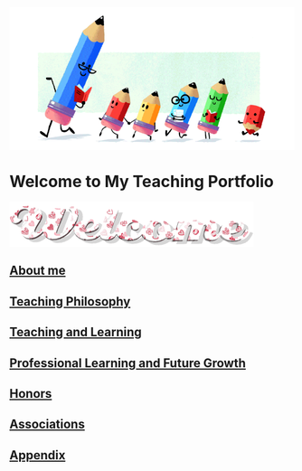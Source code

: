 <img src="teacher-gif.gif" align="center"/>

# Welcome to My Teaching Portfolio

<img src="welcome-19.gif" align="center"/>

## [About me](./About.md)

## [Teaching Philosophy](./philosophya.md)

## [Teaching and Learning](./teachingandlearning1.md)

## [Professional Learning and Future Growth](./professional.md)
  
## [Honors](./honors.md)
  
## [Associations](./associations.md)

## [Appendix](./appendix.md)


